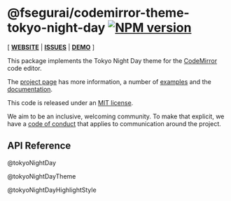 <!-- NOTE: README.md is generated from src/README.md -->

# @fsegurai/codemirror-theme-tokyo-night-day [![NPM version](https://img.shields.io/npm/v/@fsegurai/codemirror-theme-tokyo-night-day.svg)](https://www.npmjs.org/package/@fsegurai/codemirror-theme-tokyo-night-day)

[ [**WEBSITE**](https://codemirror.net/6/) | [**ISSUES**](https://github.com/codemirror/codemirror.next/issues) | [**DEMO**](https://fsegurai.github.io/codemirror-themes/) ]

This package implements the Tokyo Night Day theme for the
[CodeMirror](https://codemirror.net/6/) code editor.

The [project page](https://codemirror.net/6/) has more information, a
number of [examples](https://codemirror.net/6/examples/) and the
[documentation](https://codemirror.net/6/docs/).

This code is released under an
[MIT license](https://github.com/fsegurai/cm6-themes/tree/main/LICENSE).

We aim to be an inclusive, welcoming community. To make that explicit,
we have a [code of
conduct](http://contributor-covenant.org/version/1/1/0/) that applies
to communication around the project.

## API Reference

@tokyoNightDay

@tokyoNightDayTheme

@tokyoNightDayHighlightStyle